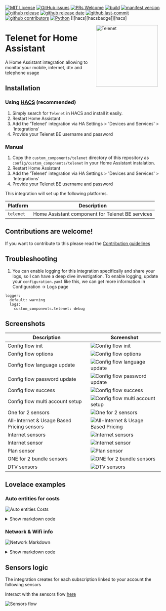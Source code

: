 <!-- [START BADGES] -->
<!-- Please keep comment here to allow auto update -->

[![MIT License](https://img.shields.io/github/license/geertmeersman/telenet)](https://github.com/geertmeersman/telenet/blob/master/LICENSE)
[![GitHub issues](https://img.shields.io/github/issues/geertmeersman/telenet)](https://github.com/geertmeersman/telenet/issues)
[![PRs Welcome](https://img.shields.io/badge/PRs-Welcome-brightgreen.svg)](https://github.com/geertmeersman/telenet/pulls)
[![build](https://img.shields.io/github/actions/workflow/status/geertmeersman/telenet/hacs.yml?branch=main&logo=github)](https://github.com/geertmeersman/telenet/actions/workflows/hacs.yml)
[![manifest version](https://img.shields.io/github/manifest-json/v/geertmeersman/telenet/master?filename=custom_components%2Ftelenet%2Fmanifest.json)](https://github.com/geertmeersman/telenet)
[![github release](https://img.shields.io/github/v/release/geertmeersman/telenet?logo=github)](https://github.com/geertmeersman/telenet/releases)
[![github release date](https://img.shields.io/github/release-date/geertmeersman/telenet)](https://github.com/geertmeersman/telenet/releases)
[![github last-commit](https://img.shields.io/github/last-commit/geertmeersman/telenet)](https://github.com/geertmeersman/telenet/commits)
[![github contributors](https://img.shields.io/github/contributors/geertmeersman/telenet)](https://github.com/geertmeersman/telenet/graphs/contributors)
[![Python](https://img.shields.io/badge/Python-FFD43B?logo=python)](https://github.com/geertmeersman/telenet/search?l=python)
[![hacs][hacsbadge]][hacs]

<!-- [END BADGES] -->

<img src="https://github.com/geertmeersman/telenet/raw/main/images/brand/logo.png"
     alt="Telenet"
     align="right"
     style="width: 200px;margin-right: 10px;" />

# Telenet for Home Assistant

A Home Assistant integration allowing to monitor your mobile, internet, dtv and telephone usage

## Installation

### Using [HACS](https://hacs.xyz/) (recommended)

1. Simply search for `Telenet` in HACS and install it easily.
2. Restart Home Assistant
3. Add the 'Telenet' integration via HA Settings > 'Devices and Services' > 'Integrations'
4. Provide your Telenet BE username and password

### Manual

1. Copy the `custom_components/telenet` directory of this repository as `config/custom_components/telenet` in your Home Assistant instalation.
2. Restart Home Assistant
3. Add the 'Telenet' integration via HA Settings > 'Devices and Services' > 'Integrations'
4. Provide your Telenet BE username and password

This integration will set up the following platforms.

Platform | Description
-- | --
`telenet` | Home Assistant component for Telenet BE services

## Contributions are welcome! ##

If you want to contribute to this please read the [Contribution guidelines](CONTRIBUTING.md)


## Troubleshooting ##
1. You can enable logging for this integration specifically and share your logs, so I can have a deep dive investigation. To enable logging, update your `configuration.yaml` like this, we can get more information in Configuration -> Logs page
```
logger:
  default: warning
  logs:
    custom_components.telenet: debug
```

## Screenshots

| Description                                | Screenshot                                                                                                                             |
| ------------------------------------------ | -------------------------------------------------------------------------------------------------------------------------------------- |
| Config flow init                           | ![Config flow init](https://github.com/geertmeersman/telenet/raw/main/images/screenshots/config_flow.png)                              |
| Config flow options                        | ![Config flow options](https://github.com/geertmeersman/telenet/raw/main/images/screenshots/config_flow_options.png)                   |
| Config flow language update                | ![Config flow language update](https://github.com/geertmeersman/telenet/raw/main/images/screenshots/config_flow_language.png)          |
| Config flow password update                | ![Config flow password update](https://github.com/geertmeersman/telenet/raw/main/images/screenshots/config_flow_password.png)          |
| Config flow success                        | ![Config flow success](https://github.com/geertmeersman/telenet/raw/main/images/screenshots/config_flow_success.png)                   |
| Config flow multi account setup            | ![Config flow multi account setup](https://github.com/geertmeersman/telenet/raw/main/images/screenshots/config_flow_multi_account.png) |
| One for 2 sensors                          | ![One for 2 sensors](https://github.com/geertmeersman/telenet/raw/main/images/screenshots/onefor2.png)                                 |
| All-Internet & Usage Based Pricing sensors | ![All-Internet & Usage Based Pricing](https://github.com/geertmeersman/telenet/raw/main/images/screenshots/all_internet_pvv.png)       |
| Internet sensors                           | ![Internet sensors](https://github.com/geertmeersman/telenet/raw/main/images/screenshots/internet_sensors.png)                         |
| Internet sensor                            | ![Internet sensor](https://github.com/geertmeersman/telenet/raw/main/images/screenshots/internet_sensor.png)                           |
| Plan sensor                                | ![Plan sensor](https://github.com/geertmeersman/telenet/raw/main/images/screenshots/plan_sensor.png)                                   |
| ONE for 2 bundle sensors                   | ![ONE for 2 bundle sensors](https://github.com/geertmeersman/telenet/raw/main/images/screenshots/bundle_sensors.png)                   |
| DTV sensors                                | ![DTV sensors](https://github.com/geertmeersman/telenet/raw/main/images/screenshots/dtv_sensors.png)                                   |

## Lovelace examples

### Auto entities for costs

![Auto entities Costs](https://github.com/geertmeersman/telenet/raw/main/images/screenshots/auto_entities_costs.png)

<details><summary>Show markdown code</summary>

```
type: custom:auto-entities
card:
  type: entities
  title: Telenet kosten
filter:
  include:
    - entity_id: sensor.telenet*
      attributes:
        icon: mdi:currency-eur

```

</details>

### Network & Wifi info

![Network Markdown](https://github.com/geertmeersman/telenet/raw/main/images/screenshots/network_markdown.png)

<details><summary>Show markdown code</summary>

**Replace &lt;identifier&gt; by your Telenet identifier and &lt;customer_id&gt; by your Telenet account ID**

```
type: markdown
content: >
  ## <img
  src="https://github.com/geertmeersman/telenet/blob/main/images/brand/icon.png?raw=true"
  width="25"/>&nbsp;&nbsp;Telenet <identifier>

  ## <img src="https://github.com/geertmeersman/telenet/blob/main/images/brand/icon.png?raw=true" width="25"/>&nbsp;&nbsp;Telenet <identifier>
  ## Modem info
  | | |
  |----:|----:|
  |**Type**|{{state_attr("sensor.telenet_<customer_id>_<identifier>_internet_network","modemType")}}|
  |**Model**|{{state_attr("sensor.telenet_<customer_id>_<identifier>_internet_network","model")}}|
  |**Last seen**|{{state_attr("sensor.telenet_<customer_id>_<identifier>_internet_network","lastSeen")}}|
  |**Last seen light**|{{state_attr("sensor.telenet_<customer_id>_<identifier>_internet_network","lastSeenLight")}}|
  |**Public IP Adress**|{{state_attr("sensor.telenet_<customer_id>_<identifier>_internet_network","ipAddressInfos")[0].ipAddress}}|

  ## Network clients
  |Name|IP|Interface|Vendor
  |----:|----:|----:|----:|{% for item in state_attr("sensor.telenet_<customer_id>_<identifier>_internet_network","clients") %}
  {%if "name" in item %}{{item["name"]}}{% else %}|{%-endif %}|{%for ip in item["ipAddressInfos"] %}{%if ip["ipType"] == "IPv4" %}{{ip["ipAddress"]}}{%-endif %}
  {%-endfor %}|{{item["connectedInterface"]}}|{{item["vendor"]}}{%-endfor %}

  ## Wifi Settings
  |||
  |----:|----:|
  |**Wireless enabled**|{{state_attr("sensor.telenet_<customer_id>_<identifier>_internet_wifi","wirelessEnabled")}}|
  |**HomeSpot enabled**|{{state_attr("sensor.telenet_<customer_id>_<identifier>_internet_wifi","homeSpotEnabled")}}|
  |**Wps enabled**|{{state_attr("sensor.telenet_<customer_id>_<identifier>_internet_wifi","wifiWpsEnabled")}}|
```

</details>

## Sensors logic

The integration creates for each subscription linked to your account the following sensors

Interact with the sensors flow [here](https://github.com/geertmeersman/telenet/blob/main/documentation/SENSORS_LOGIC.md)

![Sensors flow](https://github.com/geertmeersman/telenet/raw/main/images/documentation/sensor_logic.png)

